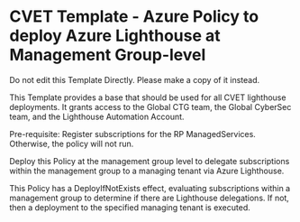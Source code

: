 # CVET Template - Azure Policy to deploy Azure Lighthouse at Management Group-level

Do not edit this Template Directly. Please make a copy of it instead.

This Template provides a base that should be used for all CVET lighthouse deployments. It grants access to the Global CTG team, the Global CyberSec team, and the Lighthouse Automation Account.

Pre-requisite: Register subscriptions for the RP ManagedServices. Otherwise, the policy will not run.

Deploy this Policy at the management group level to delegate subscriptions within the management group to a managing tenant via Azure Lighthouse. 

This Policy has a DeployIfNotExists effect, evaluating subscriptions within a management group to determine if there are Lighthouse delegations. If not, then a deployment to the specified managing tenant is executed. 

